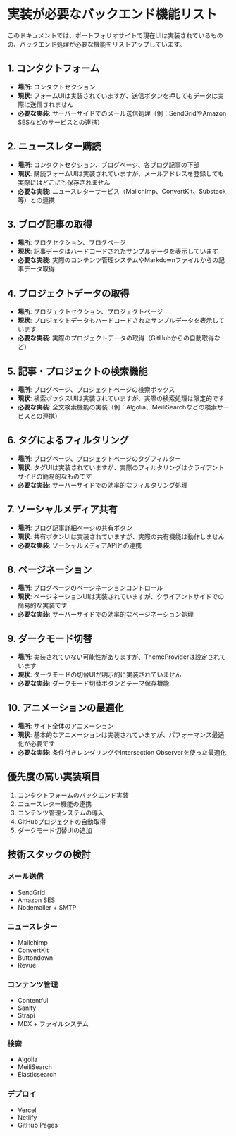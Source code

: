 # 実装が必要なバックエンド機能リスト

このドキュメントでは、ポートフォリオサイトで現在UIは実装されているものの、バックエンド処理が必要な機能をリストアップしています。

## 1. コンタクトフォーム
- **場所**: コンタクトセクション
- **現状**: フォームUIは実装されていますが、送信ボタンを押してもデータは実際に送信されません
- **必要な実装**: サーバーサイドでのメール送信処理（例：SendGridやAmazon SESなどのサービスとの連携）

## 2. ニュースレター購読
- **場所**: コンタクトセクション、ブログページ、各ブログ記事の下部
- **現状**: 購読フォームUIは実装されていますが、メールアドレスを登録しても実際にはどこにも保存されません
- **必要な実装**: ニュースレターサービス（Mailchimp、ConvertKit、Substack等）との連携

## 3. ブログ記事の取得
- **場所**: ブログセクション、ブログページ
- **現状**: 記事データはハードコードされたサンプルデータを表示しています
- **必要な実装**: 実際のコンテンツ管理システムやMarkdownファイルからの記事データ取得

## 4. プロジェクトデータの取得
- **場所**: プロジェクトセクション、プロジェクトページ
- **現状**: プロジェクトデータもハードコードされたサンプルデータを表示しています
- **必要な実装**: 実際のプロジェクトデータの取得（GitHubからの自動取得など）

## 5. 記事・プロジェクトの検索機能
- **場所**: ブログページ、プロジェクトページの検索ボックス
- **現状**: 検索ボックスUIは実装されていますが、実際の検索処理は限定的です
- **必要な実装**: 全文検索機能の実装（例：Algolia、MeiliSearchなどの検索サービスとの連携）

## 6. タグによるフィルタリング
- **場所**: ブログページ、プロジェクトページのタグフィルター
- **現状**: タグUIは実装されていますが、実際のフィルタリングはクライアントサイドの簡易的なものです
- **必要な実装**: サーバーサイドでの効率的なフィルタリング処理

## 7. ソーシャルメディア共有
- **場所**: ブログ記事詳細ページの共有ボタン
- **現状**: 共有ボタンUIは実装されていますが、実際の共有機能は動作しません
- **必要な実装**: ソーシャルメディアAPIとの連携

## 8. ページネーション
- **場所**: ブログページのページネーションコントロール
- **現状**: ページネーションUIは実装されていますが、クライアントサイドでの簡易的な実装です
- **必要な実装**: サーバーサイドでの効率的なページネーション処理

## 9. ダークモード切替
- **場所**: 実装されていない可能性がありますが、ThemeProviderは設定されています
- **現状**: ダークモードの切替UIが明示的に実装されていません
- **必要な実装**: ダークモード切替ボタンとテーマ保存機能

## 10. アニメーションの最適化
- **場所**: サイト全体のアニメーション
- **現状**: 基本的なアニメーションは実装されていますが、パフォーマンス最適化が必要です
- **必要な実装**: 条件付きレンダリングやIntersection Observerを使った最適化

## 優先度の高い実装項目

1. コンタクトフォームのバックエンド実装
2. ニュースレター機能の連携
3. コンテンツ管理システムの導入
4. GitHubプロジェクトの自動取得
5. ダークモード切替UIの追加

## 技術スタックの検討

### メール送信
- SendGrid
- Amazon SES
- Nodemailer + SMTP

### ニュースレター
- Mailchimp
- ConvertKit
- Buttondown
- Revue

### コンテンツ管理
- Contentful
- Sanity
- Strapi
- MDX + ファイルシステム

### 検索
- Algolia
- MeiliSearch
- Elasticsearch

### デプロイ
- Vercel
- Netlify
- GitHub Pages
